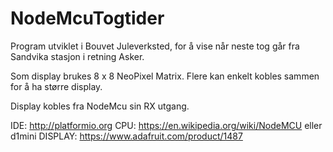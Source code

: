 # NodeMcuTogtider
Program utviklet i Bouvet Juleverksted, for å vise når neste tog går fra Sandvika stasjon i retning Asker.

Som display brukes 8 x 8 NeoPixel Matrix. Flere kan enkelt kobles sammen for å ha større display.

Display kobles fra NodeMcu sin RX utgang.

IDE: http://platformio.org
CPU: https://en.wikipedia.org/wiki/NodeMCU eller d1mini
DISPLAY: https://www.adafruit.com/product/1487 
